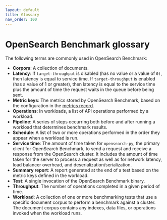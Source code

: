 ```yaml
---
layout: default
title: Glossary
nav_order: 100
---
```


# OpenSearch Benchmark glossary

The following terms are commonly used in OpenSearch Benchmark:

- **Corpora**: A collection of documents.
- **Latency**: If `target-throughput` is disabled (has no value or a value of `0)`, then latency is equal to service time. If `target-throughput` is enabled (has a value of 1 or greater), then latency is equal to the service time plus the amount of time the request waits in the queue before being sent.
- **Metric keys**: The metrics stored by OpenSearch Benchmark, based on the configuration in the [metrics record]({{site.url}}{{site.baseurl}}/benchmark/metrics/metric-records/).
- **Operations**: In workloads, a list of API operations performed by a workload.
- **Pipeline**: A series of steps occurring both before and after running a workload that determines benchmark results.
- **Schedule**: A list of two or more operations performed in the order they appear when a workload is run.
- **Service time**: The amount of time taken for `opensearch-py`, the primary client for OpenSearch Benchmark, to send a request and receive a response from the OpenSearch cluster. It includes the amount of time taken for the server to process a request as well as for network latency, load balancer overhead, and deserialization/serialization.
- **Summary report**: A report generated at the end of a test based on the metric keys defined in the workload.
- **Test**: A single invocation of the OpenSearch Benchmark binary.
- **Throughput**: The number of operations completed in a given period of time.
- **Workload**: A collection of one or more benchmarking tests that use a specific document corpus to perform a benchmark against a cluster. The document corpus contains any indexes, data files, or operations invoked when the workload runs.
